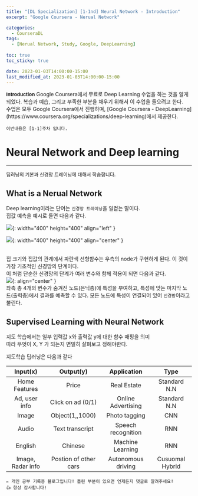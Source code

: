 ```yaml
---
title: "[DL Specialization] [1-1nd] Neural Network - Introduction"
excerpt: "Google Coursera - Nerual Network"

categories:
  - CourseraDL
tags:
  - [Nerual Network, Study, Google, DeepLearning]
  
toc: true
toc_sticky: true

date: 2023-01-03T14:00:00-15:00
last_modified_at: 2023-01-03T14:00:00-15:00
---
```

<div class='notice' markdown='1'>
<b><font size='2'>Introduction</font></b>  
Google Coursera에서 무료로 Deep Learning 수업을 하는 것을 알게되었다.
복습과 예습, 그리고 부족한 부분을 채우기 위해서 이 수업을 들으려고 한다.<br>
수업은 모두 Google Coursera에서 진행하며, [Google Coursera - DeepLearning](https://www.coursera.org/specializations/deep-learning)에서 제공한다.

`이번내용은 [1-1]주차 입니다.`

</div>

# **Neural Network and Deep learning**

---

<font size='2'>딥러닝의 기본과 신경망 트레이닝에 대해서 학습합니다.</font>

## **What is a Nerual Network**

Deep learning이라는 단어는 `신경망 트레이닝`을 일컫는 말이다.  
집값 예측을 예시로 들면 다음과 같다.

![](https://user-images.githubusercontent.com/60537388/210482955-1f4bcefb-1847-492c-a010-99cb3173a858.png){: width="400" height="400" align="left" }

![](https://user-images.githubusercontent.com/60537388/210483046-5cfb8c86-72ca-4757-a221-754f300d04ce.png){: width="400" height="400" align="center" }  
<br/>

집 크기와 집값의 관계에서 파란색 선형함수는 우측의 node가 구현하게 된다. 이 것이 가장 기초적인 신경망의 단계이다.  
이 처럼 단순한 신경망의 단계가 여러 변수와 함께 적용이 되면 다음과 같다.  
![](https://user-images.githubusercontent.com/60537388/210484141-416e5075-d0dc-4906-ab70-23e206459e63.png){: align="center" }
<br/>
좌측 총 4개의 변수가 숨겨진 노드(은닉층)에 특성을 부여하고, 특성에 맞는 마지막 노드(출력층)에서 결과를 예측할 수 있다. 모든 노드에 특성이 연결되어 있어 `신경망`이라고 불린다.

## **Supervised Learning with Neural Network**

지도 학습에서는 일부 입력값 x와 출력값 y에 대한 함수 매핑을 의미  
따라 무엇이 X, Y 가 되는지 면밀히 살펴보고 정해야한다.

지도학습 딥러닝은 다음과 같다

|     Input(x)      |       Output(y)       |    Application     |      Type       |
| :---------------: | :-------------------: | :----------------: | :-------------: |
|   Home Features   |         Price         |    Real Estate     |  Standard N.N   |
|   Ad, user info   |   Click on ad (0/1)   | Online Advertising |  Standard N.N   |
|       Image       |    Object(1,,1000)    |   Photo tagging    |       CNN       |
|       Audio       |    Text transcript    | Speech recognition |       RNN       |
|      English      |        Chinese        |  Machine Learning  |       RNN       |
| Image, Radar info | Postion of other cars | Autonomous driving | Cusuomal Hybrid |

```
✏️ 개인 공부 기록용 블로그입니다! 틀린 부분이 있으면 언제든지 댓글로 알려주세요!
👍 항상 감사합니다!
```
